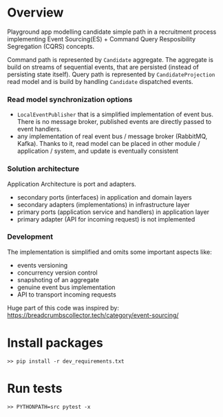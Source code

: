# Overview
Playground app modelling candidate simple path in a recruitment process implementing
Event Sourcing(ES) + Command Query Resposibility Segregation (CQRS) concepts.

Command path is represented by `Candidate` aggregate. The aggregate is build on
streams of sequential events, that are persisted (instead of persisting state itself).
Query path is represented by `CandidateProjection` read model and is build by
handling `Candidate` dispatched events.

### Read model synchronization options
- `LocalEventPublisher` that is a simplified implementation of event bus. There is no
  message broker, published events are directly passed to event handlers.
- any implementation of real event bus / message broker (RabbitMQ, Kafka).
  Thanks to it, read model can be placed in other module / application / system,
  and update is eventually consistent

### Solution architecture
Application Architecture is port and adapters.
- secondary ports (interfaces) in application and domain layers
- secondary adapters (implementations) in infrastructure layer
- primary ports (application service and handlers) in application layer
- primary adapter (API for incoming request) is not implemented

### Development
The implementation is simplified and omits some important aspects like:
- events versioning
- concurrency version control
- snapshoting of an aggregate
- genuine event bus implementation
- API to transport incoming requests

Huge part of this code was inspired by: https://breadcrumbscollector.tech/category/event-sourcing/

# Install packages
`>> pip install -r dev_requirements.txt`

# Run tests
`>> PYTHONPATH=src pytest -x`